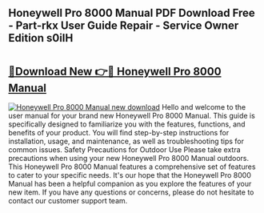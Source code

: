 ## Honeywell Pro 8000 Manual PDF Download Free - Part-rkx User Guide Repair - Service Owner Edition s0iIH

# <h2><a href="http://bc16824.oget.top/?id=Honeywell+Pro+8000+Manual">🔗Download New 👉🔴 Honeywell Pro 8000 Manual</a></h2>

[![Honeywell Pro 8000 Manual new download](https://i.imgur.com/5g1atiW.png)](http://bc16824.oget.top/?id=Honeywell+Pro+8000+Manual)
Hello and welcome to the user manual for your brand new Honeywell Pro 8000 Manual. This guide is specifically designed to familiarize you with the features, functions, and benefits of your product. You will find step-by-step instructions for installation, usage, and maintenance, as well as troubleshooting tips for common issues. Safety Precautions for Outdoor Use Please take extra precautions when using your new Honeywell Pro 8000 Manual outdoors. This Honeywell Pro 8000 Manual features a comprehensive set of features to cater to your specific needs. It's our hope that the Honeywell Pro 8000 Manual has been a helpful companion as you explore the features of your new item. If you have any questions or concerns, please do not hesitate to contact our customer support team.
